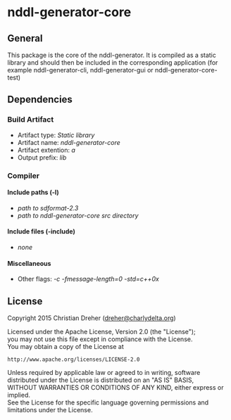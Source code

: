 # nddl-generator-core

## General

This package is the core of the nddl-generator. It is compiled as a static library and should then be included in the corresponding application (for example nddl-generator-cli, nddl-generator-gui or nddl-generator-core-test)

## Dependencies

### Build Artifact
 * Artifact type: *Static library*
 * Artifact name: *nddl-generator-core*
 * Artifact extention: *a*
 * Output prefix: *lib*

### Compiler

#### Include paths (-l)
 * *path to sdformat-2.3*
 * *path to nddl-generator-core src directory*

#### Include files (-include)
 * *none*

#### Miscellaneous
 * Other flags: *-c -fmessage-length=0 -std=c++0x*

## License

Copyright 2015 Christian Dreher (dreher@charlydelta.org)  
  
Licensed under the Apache License, Version 2.0 (the "License");  
you may not use this file except in compliance with the License.  
You may obtain a copy of the License at  
  
	http://www.apache.org/licenses/LICENSE-2.0  
  
Unless required by applicable law or agreed to in writing, software  
distributed under the License is distributed on an "AS IS" BASIS,  
WITHOUT WARRANTIES OR CONDITIONS OF ANY KIND, either express or implied.  
See the License for the specific language governing permissions and  
limitations under the License.  
